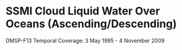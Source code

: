 # SSMI Cloud Liquid Water Over Oceans (Ascending/Descending)
DMSP-F13 Temporal Coverage: 3 May 1995 - 4 November 2009
